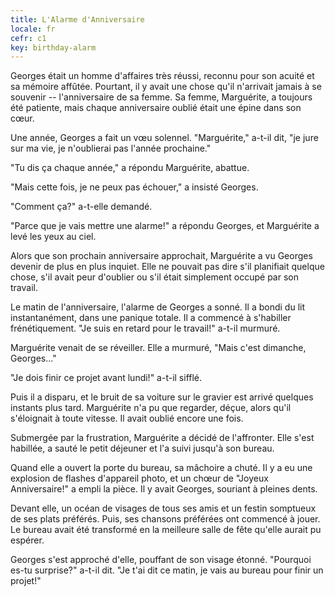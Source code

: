 ```yaml
---
title: L'Alarme d'Anniversaire
locale: fr
cefr: c1
key: birthday-alarm
---
```


Georges était un homme d'affaires très réussi, reconnu pour son acuité et sa mémoire affûtée. Pourtant, il y avait une chose qu'il n'arrivait jamais à se souvenir -- l'anniversaire de sa femme. Sa femme, Marguérite, a toujours été patiente, mais chaque anniversaire oublié était une épine dans son cœur.

Une année, Georges a fait un vœu solennel. "Marguérite," a-t-il dit, "je jure sur ma vie, je n'oublierai pas l'année prochaine."

"Tu dis ça chaque année," a répondu Marguérite, abattue.

"Mais cette fois, je ne peux pas échouer," a insisté Georges.

"Comment ça?" a-t-elle demandé.

"Parce que je vais mettre une alarme!" a répondu Georges, et Marguérite a levé les yeux au ciel.

Alors que son prochain anniversaire approchait, Marguérite a vu Georges devenir de plus en plus inquiet. Elle ne pouvait pas dire s'il planifiait quelque chose, s'il avait peur d'oublier ou s'il était simplement occupé par son travail.

Le matin de l'anniversaire, l'alarme de Georges a sonné. Il a bondi du lit instantanément, dans une panique totale. Il a commencé à s'habiller frénétiquement. "Je suis en retard pour le travail!" a-t-il murmuré.

Marguérite venait de se réveiller. Elle a murmuré, "Mais c'est dimanche, Georges..."

"Je dois finir ce projet avant lundi!" a-t-il sifflé.

Puis il a disparu, et le bruit de sa voiture sur le gravier est arrivé quelques instants plus tard. Marguérite n'a pu que regarder, déçue, alors qu'il s'éloignait à toute vitesse. Il avait oublié encore une fois.

Submergée par la frustration, Marguérite a décidé de l'affronter. Elle s'est habillée, a sauté le petit déjeuner et l'a suivi jusqu'à son bureau.

Quand elle a ouvert la porte du bureau, sa mâchoire a chuté. Il y a eu une explosion de flashes d'appareil photo, et un chœur de "Joyeux Anniversaire!" a empli la pièce. Il y avait Georges, souriant à pleines dents.

Devant elle, un océan de visages de tous ses amis et un festin somptueux de ses plats préférés. Puis, ses chansons préférées ont commencé à jouer. Le bureau avait été transformé en la meilleure salle de fête qu'elle aurait pu espérer.

Georges s'est approché d'elle, pouffant de son visage étonné. "Pourquoi es-tu surprise?" a-t-il dit. "Je t'ai dit ce matin, je vais au bureau pour finir un projet!"